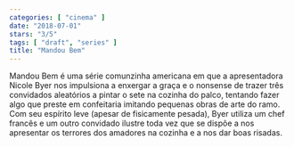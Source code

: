 ```yaml
---
categories: [ "cinema" ]
date: "2018-07-01"
stars: "3/5"
tags: [ "draft", "series" ]
title: "Mandou Bem"
---
```

Mandou Bem é uma série comunzinha americana em que a apresentadora
Nicole Byer nos impulsiona a enxergar a graça e o nonsense de trazer
três convidados aleatórios a pintar o sete na cozinha do palco,
tentando fazer algo que preste em confeitaria imitando pequenas obras
de arte do ramo. Com seu espírito leve (apesar de fisicamente pesada),
Byer utiliza um chef francês e um outro convidado ilustre toda vez que
se dispõe a nos apresentar os terrores dos amadores na cozinha e a nos
dar boas risadas.

